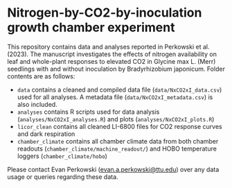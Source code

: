# Nitrogen-by-CO2-by-inoculation growth chamber experiment

This repository contains data and analyses reported in Perkowski et al. (2023). The manuscript investigates the effects of nitrogen availability on leaf and whole-plant responses to elevated CO2 in Glycine max L. (Merr) seedlings with and without inoculation by Bradyrhizobium japonicum. Folder contents are as follows:

 - `data` contains a cleaned and compiled data file (`data/NxCO2xI_data.csv`) used for all analyses. A metadata file (`data/NxCO2xI_metadata.csv`) is also included.
 - `analyses` contains R scripts used for data analysis (`analyses/NxCO2xI_analyses.R`) and plots (`analyses/NxCO2xI_plots.R`)
 - `licor_clean` contains all cleaned LI-6800 files for CO2 response curves and dark respiration
 - `chamber_climate` contains all chamber climate data from both chamber readouts (`chamber_climate/machine_readout/`) and HOBO temperature loggers (`chamber_climate/hobo`)

Please contact Evan Perkowski (evan.a.perkowski@ttu.edu) over any data usage or queries regarding these data.
